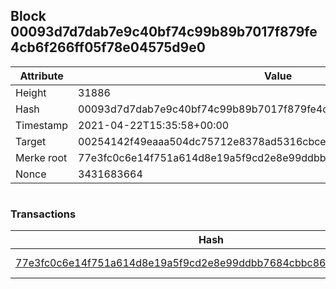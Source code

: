 ## Block 00093d7d7dab7e9c40bf74c99b89b7017f879fe4cb6f266ff05f78e04575d9e0

Attribute | Value
--- | ---
Height | 31886
Hash | 00093d7d7dab7e9c40bf74c99b89b7017f879fe4cb6f266ff05f78e04575d9e0
Timestamp | 2021-04-22T15:35:58+00:00
Target | 00254142f49eaaa504dc75712e8378ad5316cbcead634704b3734b6271167cc4
Merke root | 77e3fc0c6e14f751a614d8e19a5f9cd2e8e99ddbb7684cbbc86bb40da9335ea1
Nonce | 3431683664

```

```

### Transactions

Hash | Amount
--- | ---
[77e3fc0c6e14f751a614d8e19a5f9cd2e8e99ddbb7684cbbc86bb40da9335ea1](77e3fc0c6e14f751a614d8e19a5f9cd2e8e99ddbb7684cbbc86bb40da9335ea1.md) | 10.00000000 SKEPTI 
